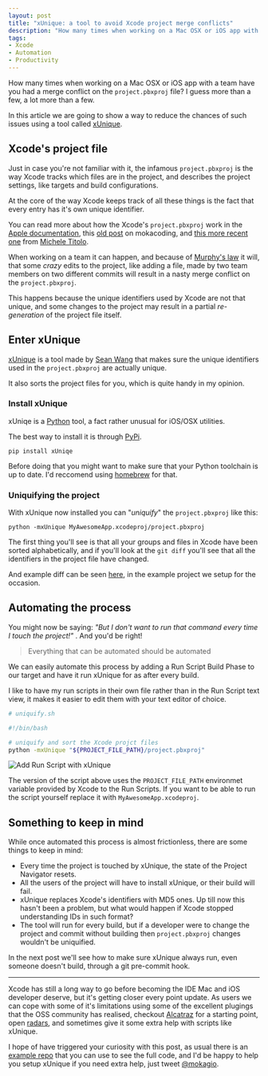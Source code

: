 ```yaml
---
layout: post
title: "xUnique: a tool to avoid Xcode project merge conflicts"
description: "How many times when working on a Mac OSX or iOS app with a team have you had a merge conflict on the project.pbxproj file? I guess more than a few, a lot more than a few. Lucky for you there is an handy tool called xUnique that will make the chances of this happening way smaller."
tags:
- Xcode
- Automation
- Productivity
---
```


How many times when working on a Mac OSX or iOS app with a team have you had a merge conflict on the `project.pbxproj` file? I guess more than a few, a lot more than a few.

In this article we are going to show a way to reduce the chances of such issues using a tool called [xUnique](https://github.com/truebit/xUnique).

## Xcode's project file

Just in case you're not familiar with it, the infamous `project.pbxproj` is the way Xcode tracks which files are in the project, and describes the project settings, like targets and build configurations.

At the core of the way Xcode keeps track of all these things is the fact that every entry has it's own unique identifier.

You can read more about how the Xcode's `project.pbxproj` work in the [Apple documentation](https://developer.apple.com/library/ios/featuredarticles/XcodeConcepts/Concept-Projects.html#//apple_ref/doc/uid/TP40009328-CH5-SW1), this [old post](https://www.mokacoding.com/blog/xcode-projects-and-workspaces/) on mokacoding, and [this more recent one](http://michele.io/the-project-file-part-1) from [Michele Titolo](https://twitter.com/micheletitolo).

When working on a team it can happen, and because of [Murphy's law](http://en.wikipedia.org/wiki/Murphy%27s_law) it will, that some _crazy_ edits to the project, like adding a file, made by two team members on two different commits will result in a nasty merge conflict on the `project.pbxproj`.

This happens because the unique identifiers used by Xcode are not that unique, and some changes to the project may result in a partial _re-generation_ of the project file itself.

## Enter xUnique

[xUnique](https://github.com/truebit/xUnique) is a tool made by [Sean Wang](https://twitter.com/truebit) that makes sure the unique identifiers used in the `project.pbxproj` are actually unique.

It also sorts the project files for you, which is quite handy in my opinion.

### Install xUnique

xUniqe is a [Python](https://www.python.org/) tool, a fact rather unusual for iOS/OSX utilities.

The best way to install it is through [PyPi](https://pypi.python.org/pypi/pip).

```
pip install xUniqe
```

Before doing that you might want to make sure that your Python toolchain is up to date. I'd reccomend using [homebrew](http://brew.sh/) for that.

### Uniquifying the project

With xUnique now installed you can "_uniquify_" the `project.pbxproj` like this:

```
python -mxUnique MyAwesomeApp.xcodeproj/project.pbxproj
```

The first thing you'll see is that all your groups and files in Xcode have been sorted alphabetically, and if you'll look at the `git diff` you'll see that all the identifiers in the project file have changed.

And example diff can be seen [here](https://github.com/mokacoding/xUnique-Example/commit/9401746461b6d3728d88364338f842b915c0bbc0), in the example project we setup for the occasion.

## Automating the process

You might now be saying: _"But I don't want to run that command every time I touch the project!"_ . And you'd be right!

> Everything that can be automated should be automated

We can easily automate this process by adding a Run Script Build Phase to our target and have it run xUnique for as after every build.

I like to have my run scripts in their own file rather than in the Run Script text view, it makes it easier to edit them with your text editor of choice.

```sh
# uniquify.sh

#!/bin/bash

# uniquify and sort the Xcode projct files
python -mxUnique "${PROJECT_FILE_PATH}/project.pbxproj"
```

![Add Run Script with xUnique](https://s3.amazonaws.com/mokacoding/2015-05-12-xUnique-run-script.png)

The version of the script above uses the `PROJECT_FILE_PATH` environmet variable provided by Xcode to the Run Scripts. If you want to be able to run the script yourself replace it with `MyAwesomeApp.xcodeproj`.

## Something to keep in mind

While once automated this process is almost frictionless, there are some things to keep in mind:

* Every time the project is touched by xUnique, the state of the Project Navigator resets.
* All the users of the project will have to install xUnique, or their build will fail.
* xUnique replaces Xcode's identifiers with MD5 ones. Up till now this hasn't been a problem, but what would happen if Xcode stopped understanding IDs in such format?
* The tool will run for every build, but if a developer were to change the project and commit without building then `project.pbxproj` changes wouldn't be uniquified.

In the next post we'll see how to make sure xUnique always run, even someone doesn't build, through a git pre-commit hook.

---

Xcode has still a long way to go before becoming the IDE Mac and iOS developer deserve, but it's getting closer every point update. As users we can cope with some of it's limitations using some of the excellent plugings that the OSS community has realised, checkout [Alcatraz](http://alcatraz.io/) for a starting point, open [radars](https://idmsa.apple.com/IDMSWebAuth/login.html?appIdKey=77e2a60d4bdfa6b7311c854a56505800be3c24e3a27a670098ff61b69fc5214b&sslEnabled=true&rv=3), and sometimes give it some extra help with scripts like xUnique.

I hope of have triggered your curiosity with this post, as usual there is an [example repo](https://github.com/mokacoding/xUnique-Example) that you can use to see the full code, and I'd be happy to help you setup xUnique if you need extra help, just tweet [@mokagio](https://twitter.com/mokagio).
